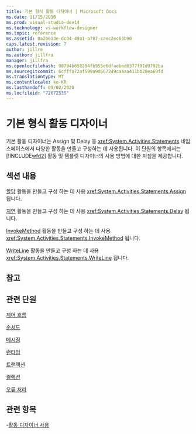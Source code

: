 ```yaml
---
title: 기본 형식 활동 디자이너 | Microsoft Docs
ms.date: 11/15/2016
ms.prod: visual-studio-dev14
ms.technology: vs-workflow-designer
ms.topic: reference
ms.assetid: 0a2b613e-dc04-49a1-a787-caec2ec63b90
caps.latest.revision: 7
author: jillre
ms.author: jillfra
manager: jillfra
ms.openlocfilehash: 90794b658204fb955e6dfaebed0377f91d9792ba
ms.sourcegitcommit: 6cfffa72af599a9d667249caaaa411bb28ea69fd
ms.translationtype: MT
ms.contentlocale: ko-KR
ms.lasthandoff: 09/02/2020
ms.locfileid: "72672535"
---
```

# <a name="primitives-activity-designers"></a>기본 형식 활동 디자이너
기본 활동 디자이너는 Assign 및 Delay 등 <xref:System.Activities.Statements> 네임스페이스에서 다양한 활동을 만들고 구성하는 데 사용됩니다. 이 단원의 항목에서는 [!INCLUDE[wfd2](../includes/wfd2-md.md)] 활동 및 템플릿 디자이너의 사용 방법에 대한 지침을 제공합니다.

## <a name="in-this-section"></a>섹션 내용
 [할당](../workflow-designer/assign-activity-designer.md) 활동을 만들고 구성 하는 데 사용 <xref:System.Activities.Statements.Assign> 됩니다.

 [지연](../workflow-designer/delay-activity-designer.md) 활동을 만들고 구성 하는 데 사용 <xref:System.Activities.Statements.Delay> 됩니다.

 [InvokeMethod](../workflow-designer/invokemethod-activity-designer.md) 활동을 만들고 구성 하는 데 사용 <xref:System.Activities.Statements.InvokeMethod> 됩니다.

 [WriteLine](../workflow-designer/writeline-activity-designer.md) 활동을 만들고 구성 하는 데 사용 <xref:System.Activities.Statements.WriteLine> 됩니다.

## <a name="reference"></a>참고

## <a name="related-sections"></a>관련 단원
 [제어 흐름](../workflow-designer/control-flow-activity-designers.md)

 [순서도](../workflow-designer/flowchart-activity-designers.md)

 [메시징](../workflow-designer/messaging-activity-designers.md)

 [런타임](../workflow-designer/runtime-activity-designers.md)

 [트랜잭션](../workflow-designer/transaction-activity-designers.md)

 [컬렉션](../workflow-designer/collection-activity-designers.md)

 [오류 처리](../workflow-designer/error-handling-activity-designers.md)

## <a name="see-also"></a>관련 항목

-[활동 디자이너 사용](../workflow-designer/using-the-activity-designers.md)
